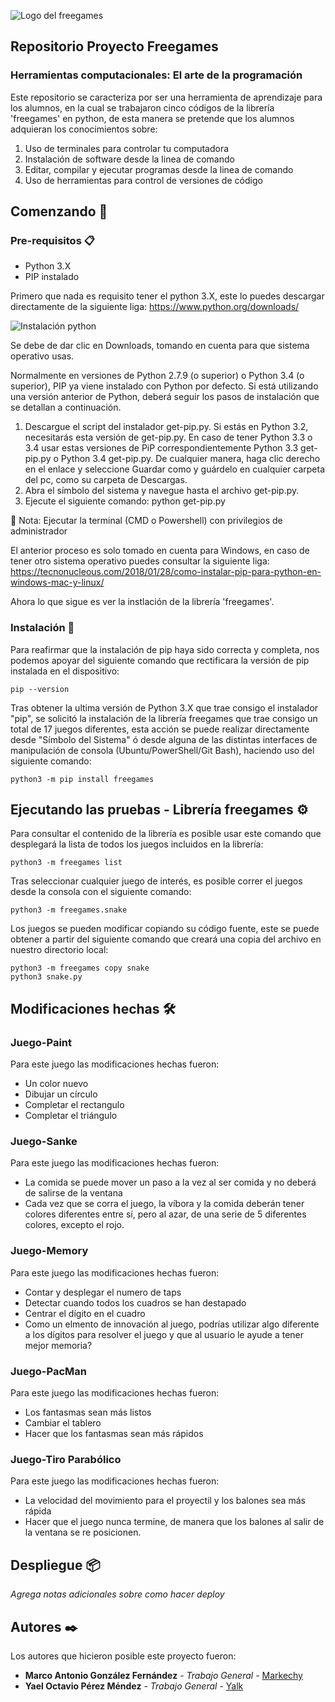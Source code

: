 ![Logo del freegames](https://pypi.org/static/images/logo-small.2a411bc6.svg) 
## Repositorio Proyecto Freegames
### Herramientas computacionales: El arte de la programación 

Este repositorio se caracteriza por ser una herramienta de aprendizaje para los alumnos, en la cual se trabajaron cinco códigos de la librería 'freegames' en python, 
de esta manera se pretende que los alumnos adquieran los conocimientos sobre: 

<ol>
<li>Uso de terminales para controlar tu computadora</li>
<li>Instalación de software desde la linea de comando</li>
<li>Editar, compilar y ejecutar programas desde la linea de comando</li>
<li>Uso de herramientas para control de versiones de código</li>
</ol>

## Comenzando 🚀
### Pre-requisitos 📋
<ul>
<li>Python 3.X</li>
<li>PIP instalado</li>
</ul>

Primero que nada es requisito tener el python 3.X, este lo puedes descargar directamente de la siguiente liga: https://www.python.org/downloads/

![Instalación python](https://github.com/Perez-Mendez-Yael0804/JueguitosPy/assets/72780700/7a1dd23f-2cf3-470d-98c8-671a6ccfbdb3)

Se debe de dar clic en Downloads, tomando en cuenta para que sistema operativo usas.

Normalmente en versiones de Python 2.7.9 (o superior) o Python 3.4 (o superior), PIP ya viene instalado con Python por defecto. Si está utilizando una versión anterior de Python, deberá seguir los pasos de instalación que se detallan a continuación.

<ol>
<li>Descargue el script del instalador get-pip.py. Si estás en Python 3.2, necesitarás esta versión de get-pip.py. En caso de tener Python 3.3 o 3.4 usar estas versiones de PiP correspondientemente Python 3.3 get-pip.py o Python 3.4 get-pip.py. De cualquier manera, haga clic derecho en el enlace y seleccione Guardar como y guárdelo en cualquier carpeta del pc, como su carpeta de Descargas.</li>
<li>Abra el símbolo del sistema y navegue hasta el archivo get-pip.py.</li>
<li>Ejecute el siguiente comando: python get-pip.py</li>
</ol>

📝 Nota: Ejecutar la terminal (CMD o Powershell) con privilegios de administrador
  
El anterior proceso es solo tomado en cuenta para Windows, en caso de tener otro sistema operativo puedes consultar la siguiente liga: https://tecnonucleous.com/2018/01/28/como-instalar-pip-para-python-en-windows-mac-y-linux/

Ahora lo que sigue es ver la instlación de la librería 'freegames'.

### Instalación 🔧

Para reafirmar que la instalación de pip haya sido correcta y completa, nos podemos apoyar del siguiente comando que rectificara la versión de pip instalada en el dispositivo:

```
pip --version
```

Tras obtener la ultima versión de Python 3.X que trae consigo el instalador "pip", se solicitó la instalación de la librería freegames que trae consigo un total de 17 juegos diferentes, esta acción se puede realizar directamente desde "Símbolo del Sistema" ó desde alguna de las distintas interfaces de manipulación de consola (Ubuntu/PowerShell/Git Bash), haciendo uso del siguiente comando:

```
python3 -m pip install freegames
```

## Ejecutando las pruebas - Librería freegames ⚙️

Para consultar el contenido de la librería es posible usar este comando que desplegará la lista de todos los juegos incluidos en la librería:
```
python3 -m freegames list
```
Tras seleccionar cualquier juego de interés, es posible correr el juegos desde la consola con el siguiente comando:
```
python3 -m freegames.snake
```
Los juegos se pueden modificar copiando su código fuente, este se puede obtener a partir del siguiente comando que creará una copia del archivo en nuestro directorio local:
```
python3 -m freegames copy snake
python3 snake.py
```

## Modificaciones hechas 🛠️
### Juego-Paint 
Para este juego las modificaciones hechas fueron:
<ul>
<li>Un color nuevo</li>
<li>Dibujar un círculo</li>
<li>Completar el rectangulo</li>
<li>Completar el triángulo</li>
</ul>

### Juego-Sanke
Para este juego las modificaciones hechas fueron:
<ul>
<li>La comida se puede mover un paso a la vez al ser comida y  no deberá de salirse de la ventana</li>
<li>Cada vez que se corra el juego, la víbora y la comida deberán tener colores diferentes entre sí, pero al azar, de una serie de 5 diferentes colores, excepto el rojo.</li>
</ul>

### Juego-Memory 
Para este juego las modificaciones hechas fueron:
<ul>
<li>Contar y desplegar el numero de taps</li>
<li>Detectar cuando todos los cuadros se han destapado</li>
<li>Centrar el dígito en el cuadro</li>
<li>Como un elmento de innovación al juego, podrías utilizar algo diferente a los dígitos para resolver el juego y que al usuario le ayude a tener mejor memoria?</li>
</ul>

### Juego-PacMan 
Para este juego las modificaciones hechas fueron:
<ul>
<li>Los fantasmas sean más listos</li>
<li>Cambiar el tablero</li>
<li>Hacer que los fantasmas sean más rápidos</li>
</ul>

### Juego-Tiro Parabólico 
Para este juego las modificaciones hechas fueron:
<ul>
<li>La velocidad del movimiento para el proyectil y los balones sea más rápida</li>
<li>Hacer que el juego nunca termine, de manera que los balones al salir de la ventana se re posicionen.</li>
</ul>

## Despliegue 📦

_Agrega notas adicionales sobre como hacer deploy_


## Autores ✒️
Los autores que hicieron posible este proyecto fueron:

* **Marco Antonio González Fernández** - *Trabajo General* - [Markechy](https://github.com/Markechy)
* **Yael Octavio Pérez Méndez** - *Trabajo General* - [Yalk](https://github.com/Perez-Mendez-Yael0804)

